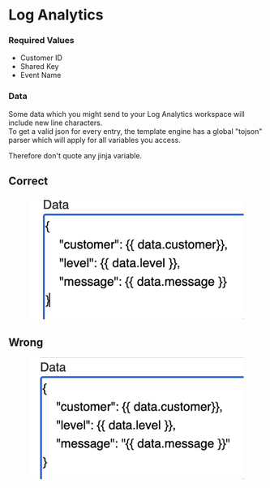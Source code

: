 # Log Analytics

### Required Values

* Customer ID
* Shared Key
* Event Name

### Data

Some data which you might send to your Log Analytics workspace will include new line characters. \
To get a valid json for every entry, the template engine has a global "tojson" parser which will apply for all variables you access.&#x20;

Therefore don't quote any jinja variable.

## Correct

<figure><img src="../../../.gitbook/assets/image (29).png" alt=""><figcaption></figcaption></figure>

## Wrong

<figure><img src="../../../.gitbook/assets/image (26).png" alt=""><figcaption></figcaption></figure>
